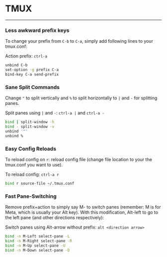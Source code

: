 # TMUX
---

### Less awkward prefix keys
To change your prefix from ```C-b``` to ```C-a```, simply add following lines to your tmux.conf:

Action prefix: ```ctrl-a```

```bash
unbind C-b
set-option -g prefix C-a
bind-key C-a send-prefix
```

### Sane Split Commands
Change ```"``` to split vertically and ```%``` to split horizontally to ```|``` and ```-``` for splitting panes.

Split panes using ```|``` and ```-```: ```ctrl-a |``` and ```ctrl-a -```

```bash
bind | split-window -h
bind - split-window -v
unbind '"'
unbind %
```

### Easy Config Reloads
To reload config on ```r```: reload config file (change file location to your the tmux.conf you want to use).

To reload config:  ```ctrl-a r```

```bash
bind r source-file ~/.tmux.conf
```

### Fast Pane-Switching
Remove prefix+action to simply say M-<direction> to switch panes (remember: M is for Meta, which is usually your Alt key). With this modification, Alt-left to go to the left pane (and other directions respectively):

Switch panes using Alt-arrow without prefix: ```alt <direction arrow>``` 

```bash
bind -n M-Left select-pane -L
bind -n M-Right select-pane -R
bind -n M-Up select-pane -U
bind -n M-Down select-pane -D
```
